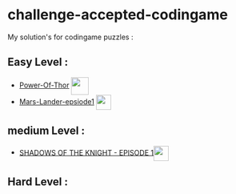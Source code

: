 # challenge-accepted-codingame

My solution's for codingame puzzles : 

## Easy Level : 
 - [Power-Of-Thor](https://github.com/gazwannagm/challenge-accepted-codingame/blob/main/Week01/power%20of%20thor) <img src="https://res.cloudinary.com/deiwqu3r2/image/upload/v1656831970/icons8-thor-hammer-96_qg8m4j.png" width="35" align ="center">
 - [Mars-Lander-epsiode1](https://github.com/gazwannagm/challenge-accepted-codingame/blob/main/puzzles/Mars%20Lander%20-%20Episode%201) <img src="https://res.cloudinary.com/deiwqu3r2/image/upload/v1656832175/icons8-lander-64_baqomi.png" align="center" width="30">
 
## medium Level : 
 - [SHADOWS OF THE KNIGHT - EPISODE 1](https://github.com/gazwannagm/challenge-accepted-codingame/blob/main/Week01/SHADOWS%20OF%20THE%20KNIGHT%20-%20EPISODE%201)<img src="https://res.cloudinary.com/deiwqu3r2/image/upload/v1656832565/icons8-batman-96_baos6i.png" align="center" width="30">


## Hard Level : 
